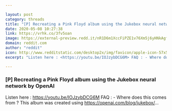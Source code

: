```yaml
---

layout: post
category: threads
title: "[P] Recreating a Pink Floyd album using the Jukebox neural network by OpenAI"
date: 2020-05-08 10:27:38
link: https://vrhk.co/3fv5oan
image: https://external-preview.redd.it/nR1D6m1XccFiPZE1v76Xm5j6yHNkAgfajCCHbVHXq98.jpg?width=480&height=251.308900524&auto=webp&crop=480:251.308900524,smart&s=fff4b6fca316e7e60a04c3d4a12273bb3ec81371
domain: reddit.com
author: "reddit"
icon: http://www.redditstatic.com/desktop2x/img/favicon/apple-icon-57x57.png
excerpt: "Listen here : <https://youtu.be/IOJzybDCG6M> FAQ : - Where does this comes from ? This album was created using <https://openai.com/blog/jukebox/>..."

---
```


### [P] Recreating a Pink Floyd album using the Jukebox neural network by OpenAI

Listen here : <https://youtu.be/IOJzybDCG6M> FAQ : - Where does this comes from ? This album was created using <https://openai.com/blog/jukebox/>...